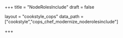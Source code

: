 +++
title = "NodeRolesInclude"
draft = false

layout = "cookstyle_cops"
data_path = ["cookstyle","cops_chef_modernize_noderolesinclude"]

+++

<!-- The content of this page is automatically generated from the
cops_chef_modernize_noderolesinclude.yml file in github.com/chef/cookstyle/blob/master/docs-chef-io/data/cookstyle/. -->
